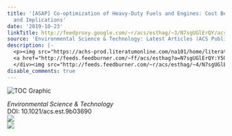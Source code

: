 ```yaml
---
title: '[ASAP] Co-optimization of Heavy-Duty Fuels and Engines: Cost Benefit Analysis
  and Implications'
date: '2019-10-23'
linkTitle: http://feedproxy.google.com/~r/acs/esthag/~3/N7sgUGlErQY/acs.est.9b03690
source: 'Environmental Science & Technology: Latest Articles (ACS Publications)'
description: |-
  <p><img src="https://achs-prod.literatumonline.com/na101/home/literatum/publisher/achs/journals/content/esthag/0/esthag.ahead-of-print/acs.est.9b03690/20191023/images/medium/es9b03690_0006.gif" alt="TOC Graphic"/></p><div><cite>Environmental Science & Technology</cite></div><div>DOI: 10.1021/acs.est.9b03690</div><div class="feedflare">
  <a href="http://feeds.feedburner.com/~ff/acs/esthag?a=N7sgUGlErQY:Y5O0Tf9V6ls:yIl2AUoC8zA"><img src="http://feeds.feedburner.com/~ff/acs/esthag?d=yIl2AUoC8zA" border="0"></img></a>
  </div><img src="http://feeds.feedburner.com/~r/acs/esthag/~4/N7sgUGlErQY" ...
disable_comments: true
---
```

<p><img src="https://achs-prod.literatumonline.com/na101/home/literatum/publisher/achs/journals/content/esthag/0/esthag.ahead-of-print/acs.est.9b03690/20191023/images/medium/es9b03690_0006.gif" alt="TOC Graphic"/></p><div><cite>Environmental Science & Technology</cite></div><div>DOI: 10.1021/acs.est.9b03690</div><div class="feedflare">
<a href="http://feeds.feedburner.com/~ff/acs/esthag?a=N7sgUGlErQY:Y5O0Tf9V6ls:yIl2AUoC8zA"><img src="http://feeds.feedburner.com/~ff/acs/esthag?d=yIl2AUoC8zA" border="0"></img></a>
</div><img src="http://feeds.feedburner.com/~r/acs/esthag/~4/N7sgUGlErQY" ...
